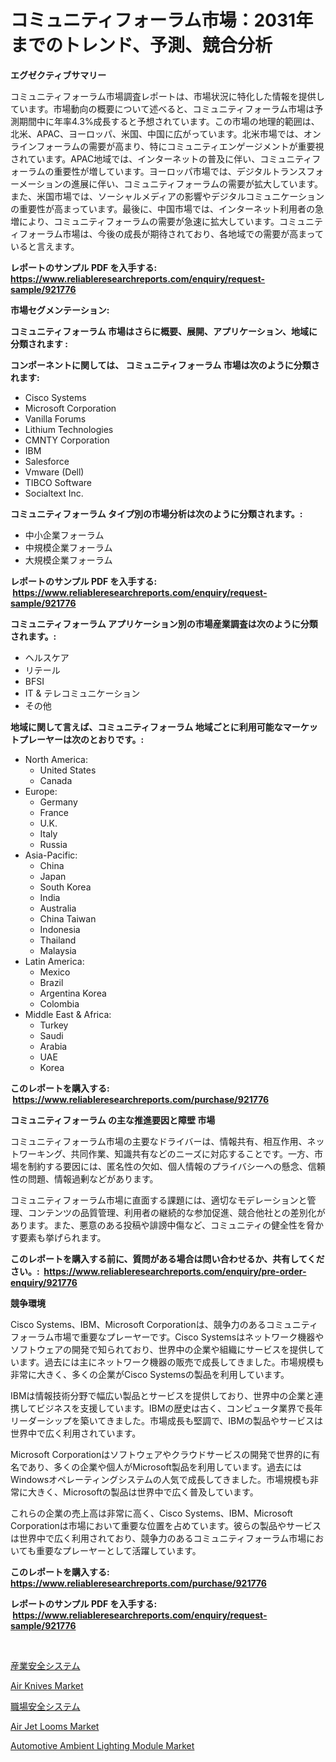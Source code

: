 <p><h1>コミュニティフォーラム市場：2031年までのトレンド、予測、競合分析</h1></p><p><strong>エグゼクティブサマリー</strong></p>
<p><p>コミュニティフォーラム市場調査レポートは、市場状況に特化した情報を提供しています。市場動向の概要について述べると、コミュニティフォーラム市場は予測期間中に年率4.3%成長すると予想されています。この市場の地理的範囲は、北米、APAC、ヨーロッパ、米国、中国に広がっています。北米市場では、オンラインフォーラムの需要が高まり、特にコミュニティエンゲージメントが重要視されています。APAC地域では、インターネットの普及に伴い、コミュニティフォーラムの重要性が増しています。ヨーロッパ市場では、デジタルトランスフォーメーションの進展に伴い、コミュニティフォーラムの需要が拡大しています。また、米国市場では、ソーシャルメディアの影響やデジタルコミュニケーションの重要性が高まっています。最後に、中国市場では、インターネット利用者の急増により、コミュニティフォーラムの需要が急速に拡大しています。コミュニティフォーラム市場は、今後の成長が期待されており、各地域での需要が高まっていると言えます。</p></p>
<p><strong>レポートのサンプル PDF を入手する: <a href="https://www.reliableresearchreports.com/enquiry/request-sample/921776">https://www.reliableresearchreports.com/enquiry/request-sample/921776</a></strong></p>
<p><strong>市場セグメンテーション:</strong></p>
<p><strong> コミュニティフォーラム 市場はさらに概要、展開、アプリケーション、地域に分類されます :</strong></p>
<p><strong>コンポーネントに関しては、 コミュニティフォーラム 市場は次のように分類されます: &nbsp;</strong></p>
<p><ul><li>Cisco Systems</li><li>Microsoft Corporation</li><li>Vanilla Forums</li><li>Lithium Technologies</li><li>CMNTY Corporation</li><li>IBM</li><li>Salesforce</li><li>Vmware (Dell)</li><li>TIBCO Software</li><li>Socialtext Inc.</li></ul></p>
<p><strong> コミュニティフォーラム タイプ別の市場分析は次のように分類されます。:</strong></p>
<p><ul><li>中小企業フォーラム</li><li>中規模企業フォーラム</li><li>大規模企業フォーラム</li></ul></p>
<p><strong>レポートのサンプル PDF を入手する: &nbsp;<a href="https://www.reliableresearchreports.com/enquiry/request-sample/921776">https://www.reliableresearchreports.com/enquiry/request-sample/921776</a></strong></p>
<p><strong> コミュニティフォーラム アプリケーション別の市場産業調査は次のように分類されます。:</strong></p>
<p><ul><li>ヘルスケア</li><li>リテール</li><li>BFSI</li><li>IT & テレコミュニケーション</li><li>その他</li></ul></p>
<p><strong>地域に関して言えば、コミュニティフォーラム 地域ごとに利用可能なマーケットプレーヤーは次のとおりです。:</strong></p>
<p><ul>
    <li>
        North America:
        <ul>
            <li>United States</li>
            <li>Canada</li>
        </ul>
    </li>
    <li>
        Europe:
        <ul>
            <li>Germany</li>
            <li>France</li>
            <li>U.K.</li>
            <li>Italy</li>
            <li>Russia</li>
        </ul>
    </li>
    <li>
        Asia-Pacific:
        <ul>
            <li>China</li>
            <li>Japan</li>
            <li>South Korea</li>
            <li>India</li>
            <li>Australia</li>
            <li>China Taiwan</li>
            <li>Indonesia</li>
            <li>Thailand</li>
            <li>Malaysia</li>
        </ul>
    </li>
    <li>
        Latin America:
        <ul>
            <li>Mexico</li>
            <li>Brazil</li>
            <li>Argentina Korea</li>
            <li>Colombia</li>
        </ul>
    </li>
    <li>
        Middle East & Africa:
        <ul>
            <li>Turkey</li>
            <li>Saudi</li>
            <li>Arabia</li>
            <li>UAE</li>
            <li>Korea</li>
        </ul>
    </li>
    </ul></p>
<p><strong>このレポートを購入する: &nbsp;<a href="https://www.reliableresearchreports.com/purchase/921776">https://www.reliableresearchreports.com/purchase/921776</a></strong></p>
<p><strong>コミュニティフォーラム の主な推進要因と障壁 市場</strong></p>
<p><p>コミュニティフォーラム市場の主要なドライバーは、情報共有、相互作用、ネットワーキング、共同作業、知識共有などのニーズに対応することです。一方、市場を制約する要因には、匿名性の欠如、個人情報のプライバシーへの懸念、信頼性の問題、情報過剰などがあります。</p><p>コミュニティフォーラム市場に直面する課題には、適切なモデレーションと管理、コンテンツの品質管理、利用者の継続的な参加促進、競合他社との差別化があります。また、悪意のある投稿や誹謗中傷など、コミュニティの健全性を脅かす要素も挙げられます。 </p></p>
<p><strong>このレポートを購入する前に、質問がある場合は問い合わせるか、共有してください。:&nbsp; <a href="https://www.reliableresearchreports.com/enquiry/pre-order-enquiry/921776">https://www.reliableresearchreports.com/enquiry/pre-order-enquiry/921776</a></strong></p>
<p><strong>競争環境</strong></p>
<p><p>Cisco Systems、IBM、Microsoft Corporationは、競争力のあるコミュニティフォーラム市場で重要なプレーヤーです。Cisco Systemsはネットワーク機器やソフトウェアの開発で知られており、世界中の企業や組織にサービスを提供しています。過去には主にネットワーク機器の販売で成長してきました。市場規模も非常に大きく、多くの企業がCisco Systemsの製品を利用しています。</p><p>IBMは情報技術分野で幅広い製品とサービスを提供しており、世界中の企業と連携してビジネスを支援しています。IBMの歴史は古く、コンピュータ業界で長年リーダーシップを築いてきました。市場成長も堅調で、IBMの製品やサービスは世界中で広く利用されています。</p><p>Microsoft Corporationはソフトウェアやクラウドサービスの開発で世界的に有名であり、多くの企業や個人がMicrosoft製品を利用しています。過去にはWindowsオペレーティングシステムの人気で成長してきました。市場規模も非常に大きく、Microsoftの製品は世界中で広く普及しています。</p><p>これらの企業の売上高は非常に高く、Cisco Systems、IBM、Microsoft Corporationは市場において重要な位置を占めています。彼らの製品やサービスは世界中で広く利用されており、競争力のあるコミュニティフォーラム市場においても重要なプレーヤーとして活躍しています。</p></p>
<p><strong>このレポートを購入する: &nbsp; <a href="https://www.reliableresearchreports.com/purchase/921776">https://www.reliableresearchreports.com/purchase/921776</a></strong></p>
<p><strong>レポートのサンプル PDF を入手する: &nbsp;<a href="https://www.reliableresearchreports.com/enquiry/request-sample/921776">https://www.reliableresearchreports.com/enquiry/request-sample/921776</a></strong><strong></strong></p>
<p>&nbsp;</p>
<p><p><a href="https://github.com/lababdou/Market-Research-Report-List-2/blob/main/8330807182320.md">産業安全システム</a></p><p><a href="https://github.com/khansimonweber1lqujlwoz15d/Market-Research-Report-List-1/blob/main/air-knives-market.md">Air Knives Market</a></p><p><a href="https://github.com/mohamedbakry57/Market-Research-Report-List-2/blob/main/5756144182319.md">職場安全システム</a></p><p><a href="https://github.com/Sherrillcrooksxa8i18ucf2m/Market-Research-Report-List-1/blob/main/air-jet-looms-market.md">Air Jet Looms Market</a></p><p><a href="https://issuu.com/reportprime-2/docs/automotive-ambient-lighting-module-market-size-203">Automotive Ambient Lighting Module Market</a></p></p>